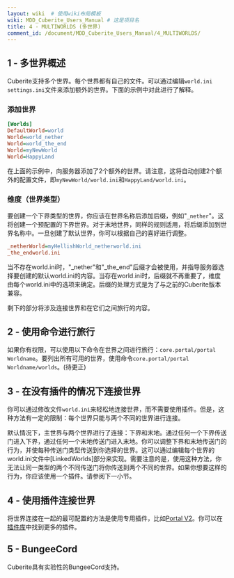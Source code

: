 ```yaml
---
layout: wiki  # 使用wiki布局模板
wiki: MDD_Cuberite_Users_Manual # 这是项目名
title: 4 - MULTIWORLDS (多世界)
comment_id: /document/MDD_Cuberite_Users_Manual/4_MULTIWORLDS/
---
```

## 1 - 多世界概述

Cuberite支持多个世界。每个世界都有自己的文件。可以通过编辑`world.ini` `settings.ini`文件来添加额外的世界。下面的示例中对此进行了解释。

### 添加世界

``` ini
[Worlds]
DefaultWorld=world
World=world_nether
World=world_the_end
World=myNewWorld
World=HappyLand
```

在上面的示例中，向服务器添加了2个额外的世界。请注意，这将自动创建2个额外的配置文件，即`myNewWorld/world.ini`和`HappyLand/world.ini`。

### 维度（世界类型）

要创建一个下界类型的世界，你应该在世界名称后添加后缀，例如"`_nether`"。这将创建一个预配置的下界世界。对于末地世界，同样的规则适用，将后缀添加到世界名称中。一旦创建了默认世界，你可以根据自己的喜好进行调整。

``` ini
_netherWorld=myHellishWorld_netherworld.ini
_the_endworld.ini
```

当不存在world.ini时，"_nether"和"_the_end"后缀才会被使用，并指导服务器选择要创建的默认world.ini的内容。当存在world.ini时，后缀就不再重要了，维度由每个world.ini中的选项来确定。后缀的处理方式是为了与之前的Cuberite版本兼容。

剩下的部分将涉及连接世界和在它们之间旅行的内容。

## 2 - 使用命令进行旅行

如果你有权限，可以使用以下命令在世界之间进行旅行：`core.portal/portal Worldname`。要列出所有可用的世界，使用命令`core.portal/portal Worldname/worlds`。(待更正)

## 3 - 在没有插件的情况下连接世界

你可以通过修改文件`world.ini`来轻松地连接世界，而不需要使用插件。但是，这种方法有一定的限制：每个世界只能与两个不同的世界进行连接。

默认情况下，主世界与两个世界进行了连接：下界和末地。通过任何一个下界传送门进入下界，通过任何一个末地传送门进入末地。你可以调整下界和末地传送门的行为，并使每种传送门类型传送到你选择的世界。这可以通过编辑每个世界的world.ini文件中[LinkedWorlds]部分来实现。需要注意的是，使用这种方法，你无法让同一类型的两个不同传送门将你传送到两个不同的世界。如果你想要这样的行为，你应该使用一个插件。请参阅下一小节。

## 4 - 使用插件连接世界

将世界连接在一起的最可配置的方法是使用专用插件，比如[Portal V2](https://forum.cuberite.org/thread-2157.html)。你可以在[插件库](https://forum.cuberite.org/forum-2.html)中找到更多的插件。

## 5 - BungeeCord

Cuberite具有实验性的BungeeCord支持。
